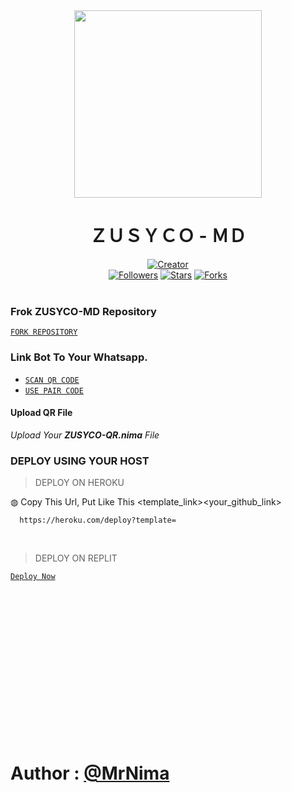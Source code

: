 <div align="center" class= "main"> 
  <img src="https://telegra.ph/file/a3cb3587e86dd31a0bc3d.jpg" width="300" height="300"/>
  <h1>ＺＵＳＹＣＯ - ＭＤ</h1>

<a href="https://github.com/DarkMakerofc"><img title="Creator" src="https://img.shields.io/badge/Creator-Mrnima-red.svg?style=for-the-badge&logo=github"></a>
<br>
<a href="https://github.com/darkmakerofc?tab=followers"><img title="Followers" src="https://img.shields.io/github/followers/darkmakerofc?color=green&style=flat-square"></a>
<a href="https://github.com/DarkMakerofc/ZUSYCO-MD/stargazers/"><img title="Stars" src="https://img.shields.io/github/stars/darkmakerofc/ZUSYCO-MD?color=white&style=flat-square"></a>
<a href="https://github.com/DarkMakerofc/ZUSYCO-MD/network/members"><img title="Forks" src="https://img.shields.io/github/forks/darkmakerofc/ZUSYCO-MD?color=yellow&style=flat-square"></a>
<br><br>
</div>
<div align= "left">

  ### Frok ZUSYCO-MD Repository
  [`FORK REPOSITORY`](https://github.com/DarkMakerofc/ZUSYCO-MD/fork)

  ### Link Bot To Your Whatsapp.
  
 * [`SCAN QR CODE`](https://gpt-qr-code.onrender.com/zusyco)<br>
 * [`USE PAIR CODE`](#)

  #### Upload QR File
  <i>Upload Your **ZUSYCO-QR.nima** File </i>

  ### DEPLOY USING YOUR HOST
  
> DEPLOY ON HEROKU<br>

◍ Copy This Url, Put Like This <template_link><your_github_link>

      https://heroku.com/deploy?template=

  <br>
  
> DEPLOY ON REPLIT<br>

[`Deploy Now`](https://replit.com/github/darkmakerofc/ZUSYCO-MD)
<br><br><br>

</div>

<br><br><br><br><br><br><br><br><br><br><br><br>

# Author : [@MrNima](https://github.com/darkmakerofc)
